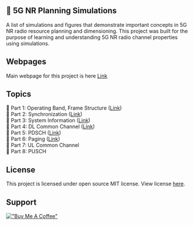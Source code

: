 ## 🌱 5G NR Planning Simulations 

A list of simulations and figures that demonstrate important concepts in 5G NR radio resource planning and dimensioning. This project was built for the purpose of learning and understanding 5G NR radio channel properties using simulations. 

## Webpages

Main webpage for this project is here [Link](https://zulfadlizainal.github.io/5G-NR-Planning-And-Dimensioning/)<br>

## Topics

📘 Part 1: Operating Band, Frame Structure ([Link](https://github.com/zulfadlizainal/5G-NR-Planning-And-Dimensioning/tree/master/Part%201%20Operating%20Band%2C%20Frame%20Structure))<br>
📘 Part 2: Synchronization ([Link](https://github.com/zulfadlizainal/5G-NR-Planning-And-Dimensioning/tree/master/Part%202%20Syncronization))<br>
📘 Part 3: System Information ([Link](https://github.com/zulfadlizainal/5G-NR-Planning-And-Dimensioning/tree/master/Part%203%20System%20Information))<br>
📘 Part 4: DL Common Channel ([Link](https://github.com/zulfadlizainal/5G-NR-Planning-And-Dimensioning/tree/master/Part%204%20DL%20Common%20Channel))<br>
📘 Part 5: PDSCH ([Link](https://github.com/zulfadlizainal/5G-NR-Planning-And-Dimensioning/tree/master/Part%205%20PDSCH))<br>
📘 Part 6: Paging ([Link](https://github.com/zulfadlizainal/5G-NR-Planning-And-Dimensioning/tree/master/Part%206%20Paging))<br>
📘 Part 7: UL Common Channel<br>
📘 Part 8: PUSCH<br>

## License

This project is licensed under open source MIT license. View license [here](https://github.com/zulfadlizainal/5G-NR-Planning-And-Dimensioning/blob/master/LICENSE).

## Support

[!["Buy Me A Coffee"](https://www.buymeacoffee.com/assets/img/custom_images/orange_img.png)](https://www.buymeacoffee.com/zulfadlizainal)